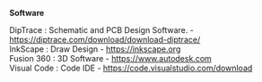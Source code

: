 <b>Software</b>

DipTrace : Schematic and PCB Design Software. - https://diptrace.com/download/download-diptrace/<br>
InkScape : Draw Design - https://inkscape.org<br>
Fusion 360 : 3D Software - https://www.autodesk.com<br>
Visual Code : Code IDE - https://code.visualstudio.com/download<br>

